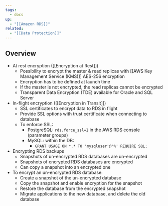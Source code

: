 ```yaml
---
tags:
  - docs
up:
  - "[[Amazon RDS]]"
related:
  - "[[Data Protection]]"
---
```

## Overview

- At rest encryption ([[Encryption at Rest]])
	- Possibility to encrypt the master & read replicas with [[AWS Key Management Service (KMS)]] AES-256 encryption
	- Encryption has to be defined at launch time
	- If the master is not encrypted, the read replicas cannot be encrypted
	- Transparent Data Encryption (TDE) available for Oracle and SQL Server
- In-flight encryption ([[Encryption in Transit]])
	- SSL certificates to encrypt data to RDS in flight
	- Provide SSL options with trust certificate when connecting to database
	- To enforce SSL:
		- PostgreSQL: ``rds.force_ssl=I`` in the AWS RDS console (parameter groups)
		- MySQL: within the DB:
			- `GRANT USAGE ON *.* TO 'mysqluser'@'%' REQUIRE SQL;`
- Encrypting RDS backups
	- Snapshots of un-encrypted RDS databases are un-encrypted
	- Snapshots of encrypted RDS databases are encrypted
	- Can copy a snapshot into an encrypted one
- To encrypt an un-encrypted RDS database:
	- Create a snapshot of the un-encrypted database
	- Copy the snapshot and enable encryption for the snapshot
	- Restore the database from the encrypted snapshot
	- Migrate applications to the new database, and delete the old database